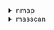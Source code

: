 <details>
  <summary>nmap</summary>

     * -il <file name>
     * -sV > get service version
     * -p 22 > for port 22
     * -

     
</details>


<details>
  <summary>masscan</summary>

    - masscan 192.168.1.20 -p0-65535 --rate=1000
    - faster than nmap
    - accept only ip 

</details>
